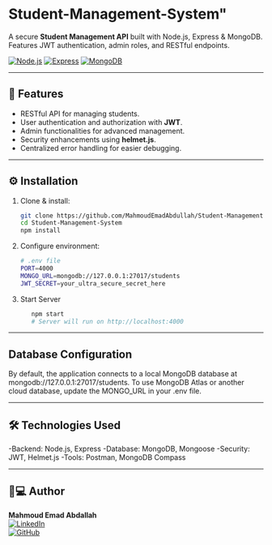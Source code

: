 # Student-Management-System" 

A secure **Student Management API** built with Node.js, Express & MongoDB. Features JWT authentication, admin roles, and RESTful endpoints. 

[![Node.js](https://img.shields.io/badge/Node.js-16%2B-green)](https://nodejs.org)
[![Express](https://img.shields.io/badge/Express-4.x-lightgrey)](https://expressjs.com)
[![MongoDB](https://img.shields.io/badge/MongoDB-5%2B-brightgreen)](https://www.mongodb.com)

-----

## 🚀 Features  
- RESTful API for managing students.  
- User authentication and authorization with **JWT**.  
- Admin functionalities for advanced management.  
- Security enhancements using **helmet.js**.  
- Centralized error handling for easier debugging.  

-----


## ⚙️ Installation  
1. Clone & install:  
   ```bash  
   git clone https://github.com/MahmoudEmadAbdullah/Student-Management-System.git  
   cd Student-Management-System  
   npm install

  2. Configure environment:
      ```bash 
      # .env file  
      PORT=4000  
      MONGO_URL=mongodb://127.0.0.1:27017/students  
      JWT_SECRET=your_ultra_secure_secret_here

   3. Start Server
      ```bash 
         npm start  
         # Server will run on http://localhost:4000  


-----

## Database Configuration
By default, the application connects to a local MongoDB database at mongodb://127.0.0.1:27017/students. To use MongoDB Atlas or another cloud database, update the MONGO_URL in your .env file.

-----

## 🛠️ Technologies Used
-Backend: Node.js, Express
-Database: MongoDB, Mongoose
-Security: JWT, Helmet.js
-Tools: Postman, MongoDB Compass

-----

## 👨💻 Author  
**Mahmoud Emad Abdallah**  
[![LinkedIn](https://img.shields.io/badge/LinkedIn-Connect-blue)](https://www.linkedin.com/in/mahmoud-emad-8979311b4)  
[![GitHub](https://img.shields.io/badge/GitHub-Profile-black)](https://github.com/MahmoudEmadAbdullah)  



